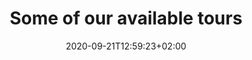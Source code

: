 ---
title: "Some of our available tours"
draft: false
date: 2020-09-21T12:59:23+02:00
translationKey: "tours"
---